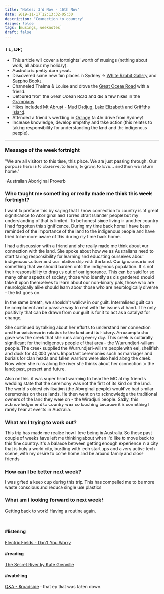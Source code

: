 ```yaml
---
title: "Notes: 3rd Nov - 16th Nov"
date: 2019-11-17T12:13:32+05:30
description: "Connection to country"
disqus: false
tags: [musings, weeknotes]
draft: false
---
```


### TL, DR;
- This article will cover a fortnights' worth of musings (nothing about work, all about my holiday).
- Australia is pretty darn great.
- Discovered some new fun places in Sydney → [White Rabbit Gallery](https://www.jnprojects.net/white-rabbit-gallery/) and [Sappho Books](http://www.sapphobooks.com.au/).
- Channeled Thelma & Louise and drove the [Great Ocean Road](https://www.visitvictoria.com/Regions/Great-Ocean-Road) with a friend.
- Detoured from the Great Ocean Road and did a few hikes in the [Grampians](https://www.visitgrampians.com.au/).
- Hikes included [Mt Abrupt - Mud Dadjug](https://www.visitgrampians.com.au/products/mount-abrupt-mud-dadjug-walk), [Lake Elizabeth](https://www.visitmelbourne.com/regions/great-ocean-road/things-to-do/nature-and-wildlife/lakes-and-waterways/lake-elizabeth) and [Griffiths Island](https://www.portfairyaustralia.com.au/trails-and-tracks/griffiths-island/).
- Attended a friend's wedding in [Orange](https://www.visitnsw.com/destinations/country-nsw/orange-area) (a 4hr drive from Sydney)
- Increase knowledge, develop empathy and take action (this relates to taking responsibility for understanding the land and the indigenous people).

____________

### Message of the ~~week~~ fortnight
"We are all visitors to this time, this place. We are just passing through. Our purpose here is to observe, to learn, to grow, to love... and then we return home."

-Australian Aboriginal Proverb


### Who taught me something or really made me think this ~~week~~ fortnight?
I want to preface this by saying that I know connection to country is of great significance to Aboriginal and Torres Strait Islander people but my understanding of that is limited. To be honest since living in another country I had forgotten this significance. During my time back home I have been reminded of the importance of the land to the indigenous people and have tried to be more aware of this during my time back home.

I had a discussion with a friend and she really made me think about our connection with the land. She spoke about how we as Australians need to start taking responsibility for learning and educating ourselves about indigenous culture and our relationship with the land. Our ignorance is not something that we should burden onto the indigenous population. It is not their responsibility to drag us out of our ignorance. This can be said for so many other aspects of society; those who identify as cis gendered should take it upon themselves to learn about our non-binary pals, those who are neurologically alike should learn about those who are neurologically diverse - the list goes on.

In the same breath, we shouldn't wallow in our guilt. Internalised guilt can be complacent and a passive way to deal with the issues at hand. The only positivity that can be drawn from our guilt is for it to act as a catalyst for change.

She continued by talking about her efforts to understand her connection and her existence in relation to the land and its history. An example she gave was the creek that she runs along every day. This creek is culturally significant for the indigenous people of that area - the Wurrundjeri-willam people. The creek supplied the Wurrundjeri-willam people with eel, shellfish and duck for 40,000 years. Important ceremonies such as marriages and burials for clan heads and fallen warriors were also held along the creek. Now when she runs along the river she thinks about her connection to the land; past, present and future.

Also on this, it was super heart warming to hear the MC at my friend's wedding state that the ceremony was not the first of its kind on the land. The world's oldest civilisation (the Aborginal people) would've had similar ceremonies on these lands. He then went on to acknowledge the traditional owners of the land they were on - the Wiradjuri people. Sadly, this acknowledgement to country was so touching because it is something I rarely hear at events in Australia.


### What am I trying to work out?
This trip has made me realise how I love being in Australia. So these past couple of weeks have left me thinking about when I'd like to move back to this fine country.
It's a balance between getting enough experience in a city that is truly a world city, bustling with tech start ups and a very active tech scene, with my desire to come home and be around family and close friends.


### How can I be better next week?
I was gifted a keep cup during this trip. This has compelled me to be more waste conscious and reduce single use plastics.


### What am I looking forward to next week?
Getting back to work! Having a routine again.


<br>

#### #listening
[Electric Fields - Don't You Worry](https://open.spotify.com/track/1c0nre9VH2QJolZNfeGsGu)


#### #reading
[The Secret River by Kate Grenville](http://kategrenville.com.au/secret_river)


#### #watching
[Q&A - Broadside](https://www.youtube.com/watch?v=-Fyl9BzORiI) - that ep that was taken down.